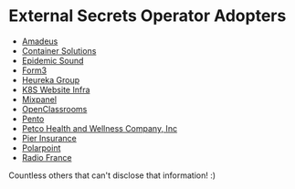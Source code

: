# External Secrets Operator Adopters

<!-- Add yourself here if you are using ESO in your company or your project! -->

- [Amadeus](https://amadeus.com/)
- [Container Solutions](http://container-solutions.com/)
- [Epidemic Sound](https://www.epidemicsound.com/)
- [Form3](https://www.form3.tech/)
- [Heureka Group](https://heureka.group)
- [K8S Website Infra](https://k8s.io/)
- [Mixpanel](https://mixpanel.com)
- [OpenClassrooms](https://openclassrooms.com)
- [Pento](https://www.pento.io/)
- [Petco Health and Wellness Company, Inc](https://www.petco.com/)
- [Pier Insurance](https://www.pier.digital/)
- [Polarpoint](https://www.polarpoint.io/)
- [Radio France](https://www.radiofrance.fr/)


Countless others that can't disclose that information! :)
